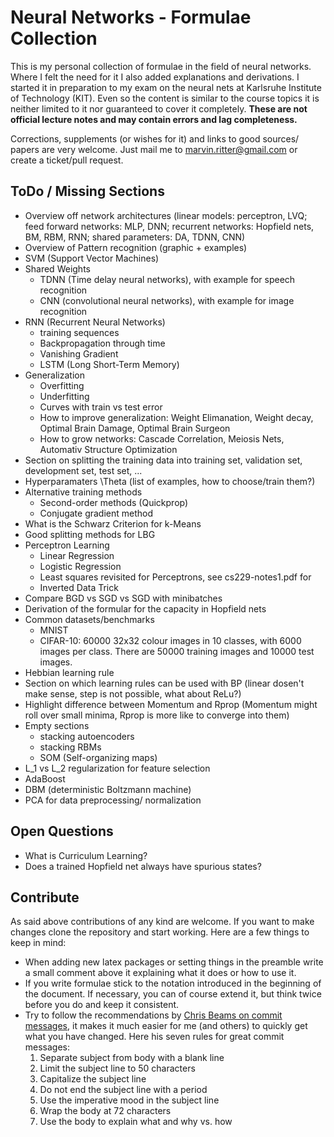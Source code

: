 Neural Networks - Formulae Collection
=====================================

This is my personal collection of formulae in the field of neural networks. Where I felt the need for it I also added explanations and derivations. I started it in preparation to my exam on the neural nets at Karlsruhe Institute of Technology (KIT). Even so the content is similar to the course topics it is neither limited to it nor guaranteed to cover it completely. __These are not official lecture notes and may contain errors and lag completeness.__

Corrections, supplements (or wishes for it) and links to good sources/ papers are very welcome. Just mail me to marvin.ritter@gmail.com or create a ticket/pull request.

ToDo / Missing Sections
-----------------------
- Overview off network architectures (linear models: perceptron, LVQ; feed forward networks: MLP, DNN; recurrent networks: Hopfield nets, BM, RBM, RNN; shared parameters: DA, TDNN, CNN)
- Overview of Pattern recognition (graphic + examples)
- SVM (Support Vector Machines)
- Shared Weights
	- TDNN (Time delay neural networks), with example for speech recognition
	- CNN (convolutional neural networks), with example for image recognition
- RNN (Recurrent Neural Networks)
	- training sequences
	- Backpropagation through time
	- Vanishing Gradient
	- LSTM (Long Short-Term Memory)
- Generalization
	- Overfitting
	- Underfitting
	- Curves with train vs test error
	- How to improve generalization: Weight Elimanation, Weight decay, Optimal Brain Damage, Optimal Brain Surgeon
	- How to grow networks: Cascade Correlation, Meiosis Nets, Automativ Structure Optimization
- Section on splitting the training data into training set, validation set, development set, test set, ...
- Hyperparamaters \Theta (list of examples, how to choose/train them?)
- Alternative training methods
	- Second-order methods (Quickprop)
	- Conjugate gradient method
- What is the Schwarz Criterion for k-Means
- Good splitting methods for LBG
- Perceptron Learning
	- Linear Regression
	- Logistic Regression
	- Least squares revisited for Perceptrons, see cs229-notes1.pdf for 
	- Inverted Data Trick
- Compare BGD vs SGD vs SGD with minibatches
- Derivation of the formular for the capacity in Hopfield nets
- Common datasets/benchmarks
	- MNIST
	- CIFAR-10: 60000 32x32 colour images in 10 classes, with 6000 images per class. There are 50000 training images and 10000 test images. 
- Hebbian learning rule
- Section on which learning rules can be used with BP (linear dosen't make sense, step is not possible, what about ReLu?)
- Highlight difference between Momentum and Rprop (Momentum might roll over small minima, Rprop is more like to converge into them)
- Empty sections
	- stacking autoencoders
	- stacking RBMs
	- SOM (Self-organizing maps)
- L_1 vs L_2 regularization for feature selection
- AdaBoost
- DBM (deterministic Boltzmann machine)
- PCA for data preprocessing/ normalization

Open Questions
--------------
- What is Curriculum Learning?
- Does a trained Hopfield net always have spurious states?

Contribute
----------
As said above contributions of any kind are welcome. If you want to make changes clone the repository and start working. Here are a few things to keep in mind:
- When adding new latex packages or setting things in the preamble write a small comment above it explaining what it does or how to use it.
- If you write formulae stick to the notation introduced in the beginning of the document. If necessary, you can of course extend it, but think twice before you do and keep it consistent.
- Try to follow the recommendations by [Chris Beams on commit messages](http://chris.beams.io/posts/git-commit/), it makes it much easier for me (and others) to quickly get what you have changed. Here his seven rules for great commit messages:
	1. Separate subject from body with a blank line
	2. Limit the subject line to 50 characters
	3. Capitalize the subject line
	4. Do not end the subject line with a period
	5. Use the imperative mood in the subject line
	6. Wrap the body at 72 characters
	7. Use the body to explain what and why vs. how

